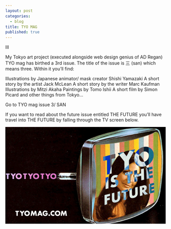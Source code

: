 ```yaml
---
layout: post
categories: 
  - blog
title: TYO MAG
published: true
---
```


<p class="center">III</p>


My Tokyo art project (executed alongside web design genius of AD Regan) TYO mag has birthed a 3rd issue. The title of the issue is 三 (san) which means three. Within it you’ll find:

Illustrations by Japanese animator/ mask creator Shishi Yamazaki
A short story by the artist Jack McLean
A short story by the writer Marc Kaufman
Illustrations by Mitzi Akaha
Paintings by Tomo Ishii
A short film by Simon Picard
and other things from Tokyo…

Go to TYO mag issue 3/ SAN


If you want to read about the future issue entitled THE FUTURE you’ll have travel into THE FUTURE by falling through the TV screen below.

![](/media/TYO.gif)